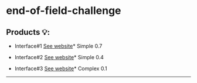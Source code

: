 # end-of-field-challenge
## Products  :bulb::

* Interface#1 [See website][Address1]* Simple 0.7

[Address1]: https://blissful-austin-f5a706.netlify.app/

* Interface#2 [See website][Address2]* Simple 0.4

[Address2]: https://stupefied-hopper-ac148a.netlify.app/

* Interface#3 [See website][Address3]* Complex 0.1

[Address3]: https://elegant-cori-a29aac.netlify.app/

***
